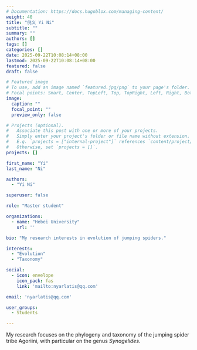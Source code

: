 ```yaml
---
# Documentation: https://docs.hugoblox.com/managing-content/
weight: 40
title: "倪义 Yi Ni"
subtitle: ""
summary: ""
authors: []
tags: []
categories: []
date: 2025-09-22T10:08:14+08:00
lastmod: 2025-09-22T10:08:14+08:00
featured: false
draft: false

# Featured image
# To use, add an image named `featured.jpg/png` to your page's folder.
# Focal points: Smart, Center, TopLeft, Top, TopRight, Left, Right, BottomLeft, Bottom, BottomRight.
image:
  caption: ""
  focal_point: ""
  preview_only: false

# Projects (optional).
#   Associate this post with one or more of your projects.
#   Simply enter your project's folder or file name without extension.
#   E.g. `projects = ["internal-project"]` references `content/project/deep-learning/index.md`.
#   Otherwise, set `projects = []`.
projects: []

first_name: "Yi"
last_name: "Ni"

authors:
  - "Yi Ni"

superuser: false

role: "Master student"

organizations:
  - name: "Hebei University"
    url: ''

bio: "My research interests in evolution of jumping spiders."

interests:
  - "Evolution"
  - "Taxonomy"

social:
  - icon: envelope
    icon_pack: fas
    link: 'mailto:nyarlatis@qq.com'

email: 'nyarlatis@qq.com'

user_groups:
  - Students

---
```


My research focuses on the phylogeny and taxonomy of the jumping spider tribe Agoriini, with particular on the genus *Synagelides*.
